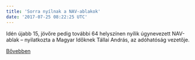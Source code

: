 ```yaml
---
title: 'Sorra nyílnak a NAV-ablakok'
date: '2017-07-25 08:22:25 UTC'
---
```


Idén újabb 15, jövőre pedig további 64 helyszínen nyílik úgynevezett NAV-ablak – nyilatkozta a Magyar Időknek Tállai András, az adóhatóság vezetője.


[Bővebben](http://ift.tt/2uT1Z0J)
